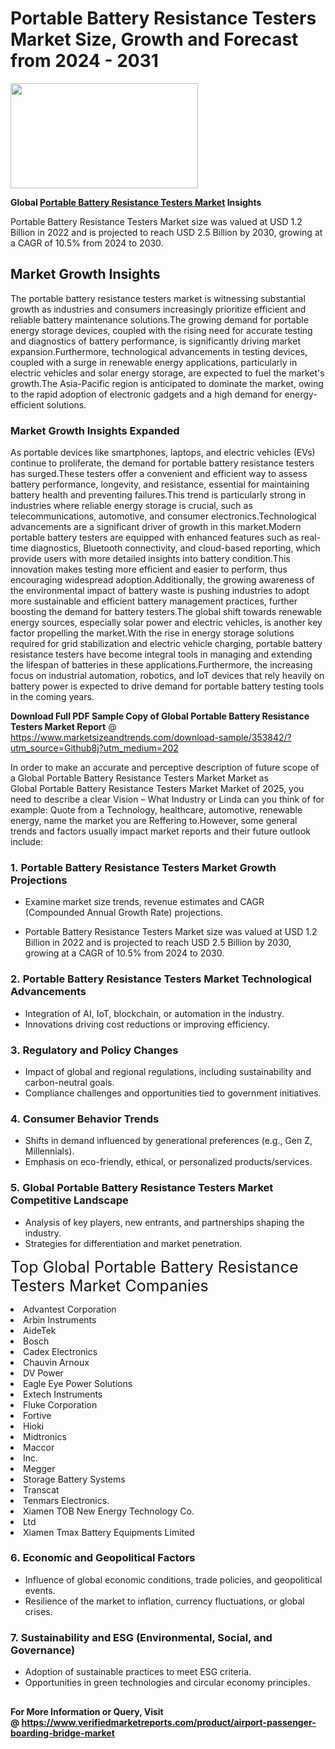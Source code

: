 <H1>Portable Battery Resistance Testers Market Size, Growth and Forecast from 2024 - 2031</H1><img class="aligncenter size-medium wp-image-584254" src="https://thirdeyenews.in/wp-content/uploads/2024/09/Global-Market-Research-300x168.jpeg" alt="" width="300" height="168" /><p><strong>Global&nbsp;<a href="https://www.marketsizeandtrends.com/download-sample/353842/?utm_source=Github8j?utm_medium=202">Portable Battery Resistance Testers Market</a> Insights</strong></p><p>Portable Battery Resistance Testers Market size was valued at USD 1.2 Billion in 2022 and is projected to reach USD 2.5 Billion by 2030, growing at a CAGR of 10.5% from 2024 to 2030.</p><p><h2>Market Growth Insights</h2> The portable battery resistance testers market is witnessing substantial growth as industries and consumers increasingly prioritize efficient and reliable battery maintenance solutions.The growing demand for portable energy storage devices, coupled with the rising need for accurate testing and diagnostics of battery performance, is significantly driving market expansion.Furthermore, technological advancements in testing devices, coupled with a surge in renewable energy applications, particularly in electric vehicles and solar energy storage, are expected to fuel the market's growth.The Asia-Pacific region is anticipated to dominate the market, owing to the rapid adoption of electronic gadgets and a high demand for energy-efficient solutions.<h3>Market Growth Insights Expanded</h3> As portable devices like smartphones, laptops, and electric vehicles (EVs) continue to proliferate, the demand for portable battery resistance testers has surged.These testers offer a convenient and efficient way to assess battery performance, longevity, and resistance, essential for maintaining battery health and preventing failures.This trend is particularly strong in industries where reliable energy storage is crucial, such as telecommunications, automotive, and consumer electronics.Technological advancements are a significant driver of growth in this market.Modern portable battery testers are equipped with enhanced features such as real-time diagnostics, Bluetooth connectivity, and cloud-based reporting, which provide users with more detailed insights into battery condition.This innovation makes testing more efficient and easier to perform, thus encouraging widespread adoption.Additionally, the growing awareness of the environmental impact of battery waste is pushing industries to adopt more sustainable and efficient battery management practices, further boosting the demand for battery testers.The global shift towards renewable energy sources, especially solar power and electric vehicles, is another key factor propelling the market.With the rise in energy storage solutions required for grid stabilization and electric vehicle charging, portable battery resistance testers have become integral tools in managing and extending the lifespan of batteries in these applications.Furthermore, the increasing focus on industrial automation, robotics, and IoT devices that rely heavily on battery power is expected to drive demand for portable battery testing tools in the coming years.<p><span class=""><strong>Download Full PDF Sample Copy of Global Portable Battery Resistance Testers Market Report</strong> @ <a href="https://www.marketsizeandtrends.com/download-sample/353842/?utm_source=Github8j?utm_medium=202" target="_blank">https://www.marketsizeandtrends.com/download-sample/353842/?utm_source=Github8j?utm_medium=202</a></span></p><p>In order to make an accurate and perceptive description of future scope of a Global&nbsp;Portable Battery Resistance Testers Market Market as Global&nbsp;Portable Battery Resistance Testers Market Market of 2025, you need to describe a clear Vision &ndash; What Industry or Linda can you think of for example: Quote from a Technology, healthcare, automotive, renewable energy, name the market you are Reffering to.However, some general trends and factors usually impact market reports and their future outlook include:</p><h3>1.&nbsp;<strong>Portable Battery Resistance Testers Market Growth Projections</strong></h3><ul><li>Examine market size trends, revenue estimates and CAGR (Compounded Annual Growth Rate) projections.</li><li><p>Portable Battery Resistance Testers Market size was valued at USD 1.2 Billion in 2022 and is projected to reach USD 2.5 Billion by 2030, growing at a CAGR of 10.5% from 2024 to 2030.</p></li></ul><h3>2.&nbsp;<strong>Portable Battery Resistance Testers Market Technological Advancements</strong></h3><ul><li>Integration of AI, IoT, blockchain, or automation in the industry.</li><li>Innovations driving cost reductions or improving efficiency.</li></ul><h3>3.&nbsp;<strong>Regulatory and Policy Changes</strong></h3><ul><li>Impact of global and regional regulations, including sustainability and carbon-neutral goals.</li><li>Compliance challenges and opportunities tied to government initiatives.</li></ul><h3>4.&nbsp;<strong>Consumer Behavior Trends</strong></h3><ul><li>Shifts in demand influenced by generational preferences (e.g., Gen Z, Millennials).</li><li>Emphasis on eco-friendly, ethical, or personalized products/services.</li></ul><h3>5.&nbsp;<strong>Global Portable Battery Resistance Testers Market Competitive Landscape</strong></h3><ul><li>Analysis of key players, new entrants, and partnerships shaping the industry.</li><li>Strategies for differentiation and market penetration.</li></ul><p data-pm-slice="1 1 []"><span style="color: inherit; font-family: inherit; font-size: 25px;">Top Global Portable Battery Resistance Testers Market Companies</span></p><div class="" data-test-id=""><p><li>Advantest Corporation</li><li> Arbin Instruments</li><li> AideTek</li><li> Bosch</li><li> Cadex Electronics</li><li> Chauvin Arnoux</li><li> DV Power</li><li> Eagle Eye Power Solutions</li><li> Extech Instruments</li><li> Fluke Corporation</li><li> Fortive</li><li> Hioki</li><li> Midtronics</li><li> Maccor</li><li> Inc.</li><li> Megger</li><li> Storage Battery Systems</li><li> Transcat</li><li> Tenmars Electronics.</li><li> Xiamen TOB New Energy Technology Co.</li><li> Ltd</li><li> Xiamen Tmax Battery Equipments Limited</li></p></div><h3>6.&nbsp;<strong>Economic and Geopolitical Factors</strong></h3><ul><li>Influence of global economic conditions, trade policies, and geopolitical events.</li><li>Resilience of the market to inflation, currency fluctuations, or global crises.</li></ul><h3>7.&nbsp;<strong>Sustainability and ESG (Environmental, Social, and Governance)</strong></h3><ul><li>Adoption of sustainable practices to meet ESG criteria.</li><li>Opportunities in green technologies and circular economy principles.</li></ul><h2><strong style="font-size: 14px;">For More Information or Query, Visit @&nbsp;</strong><a style="background-color: #ffffff; font-size: 14px;" href="https://www.marketsizeandtrends.com/report/portable-battery-resistance-testers-market/" target="_blank">https://www.verifiedmarketreports.com/product/airport-passenger-boarding-bridge-market</a></h2>